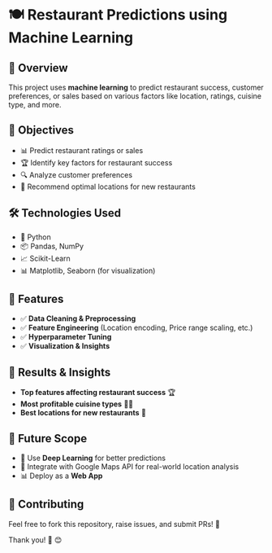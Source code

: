 # 🍽️ Restaurant Predictions using Machine Learning  

## 📌 Overview  
This project uses **machine learning** to predict restaurant success, customer preferences, or sales based on various factors like location, ratings, cuisine type, and more.  

## 🎯 Objectives  
- 📊 Predict restaurant ratings or sales  
- 🏆 Identify key factors for restaurant success  
- 🔍 Analyze customer preferences  
- 📍 Recommend optimal locations for new restaurants  

## 🛠️ Technologies Used  
- 🐍 Python  
- 📦 Pandas, NumPy  
- 📈 Scikit-Learn
- 📊 Matplotlib, Seaborn (for visualization)  

## 📌 Features  
- ✅ **Data Cleaning & Preprocessing**  
- ✅ **Feature Engineering** (Location encoding, Price range scaling, etc.)
- ✅ **Hyperparameter Tuning**  
- ✅ **Visualization & Insights**  

## 🎯 Results & Insights  
- **Top features affecting restaurant success** 🏆  
- **Most profitable cuisine types** 🍕🍣  
- **Best locations for new restaurants** 📍  

## 📌 Future Scope  
- 🤖 Use **Deep Learning** for better predictions  
- 📍 Integrate with Google Maps API for real-world location analysis  
- 📊 Deploy as a **Web App**  

## 🤝 Contributing  
Feel free to fork this repository, raise issues, and submit PRs! 🚀 

Thank you! 🙏 😊 
